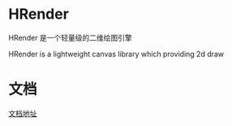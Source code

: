 # HRender
HRender 是一个轻量级的二维绘图引擎

HRender is a lightweight canvas library which providing 2d draw


# 文档
[文档地址](https://kilohaty.github.io/H-doc/)
